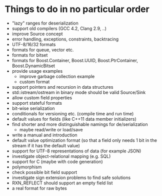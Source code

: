 Things to do in no particular order
===================================

* "lazy" ranges for deserialization
* support old compilers (GCC 4.2, Clang 2.9, ..)
* improve Source concept
* error handling, exceptions, constraints, backtracing
* UTF-8/16/32 formats
* formats for queue, vector<bool> etc.
* formats for bitset
* formats for Boost.Container, Boost.UUID, Boost.PtrContainer, Boost.DynamicBitset
* provide usage examples
  * improve garbage collection example
  * custom format
* support pointers and recursion in data structures
* std::istream/ostream in binary mode should be valid Source/Sink
* allow custom field properties
* support stateful formats
* bit-wise serialization
* conditionals for versioning etc. (compile time and run time)
* default values for fields (like C++11 data member initializers)
* find shorter and more distinguishable namings for de/serialization
  * maybe read/write or load/save
* write a manual and introduction
* default value optimization format (so that a field only needs 1 bit in the stream if
  it has the default value)
* support for UTF-8 representations of data (for example JSON)
* investigate object-relational mapping (e.g. SQL)
* support for C (maybe with code generation)
* polymorphism
* check possible bit field support
* investigate sign extension problems to find safe solutions
* RXN_REFLECT should support an empty field list
* a real format for raw bytes
